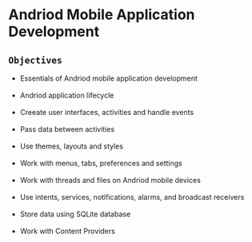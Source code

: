 # Andriod Mobile Application Development


## `Objectives`
<ul><li>Essentials of Andriod mobile application development</li> <br>
<li>Andriod application lifecycle</li> <br>
<li>Creeate user interfaces, activities and handle events</li> <br>
<li>Pass data between activities</li> <br>
<li>Use themes, layouts and styles</li> <br>
<li>Work with menus, tabs, preferences and settings</li> <br>
<li>Work with threads and files on Andriod mobile devices</li> <br>
<li>Use intents, services, notifications, alarms, and broadcast receivers</li> <br>
<li>Store data using SQLite database</li> <br>
<li>Work with Content Providers</li></ul> <br>

